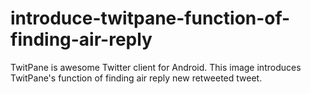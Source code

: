 # introduce-twitpane-function-of-finding-air-reply
TwitPane is awesome Twitter client for Android. This image introduces TwitPane's function of finding air reply new retweeted tweet.
